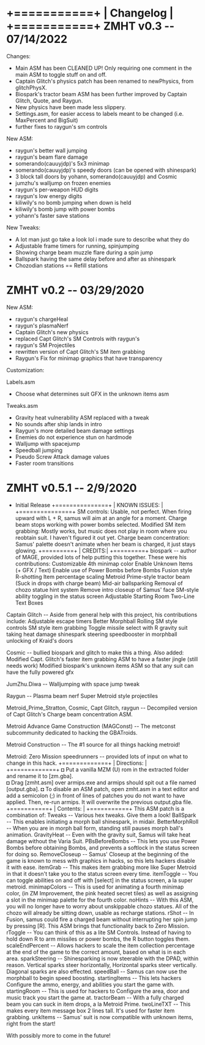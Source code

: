 +===========+
| Changelog |
+===========+
ZMHT v0.3 -- 07/14/2022
=============
Changes:
- Main ASM has been CLEANED UP! Only requiring one comment in the main ASM to toggle stuff on and off.
- Captain Glitch's physics patch has been renamed to newPhysics, from glitchPhysX.
- Biospark's tractor beam ASM has been further improved by Captain Glitch, Quote, and Raygun.
- New physics have been made less slippery.
- Settings.asm, for easier access to labels meant to be changed (i.e. MaxPercent and BigSuit)
- further fixes to raygun's sm controls

New ASM:
- raygun's better wall jumping
- raygun's beam flare damage
- somerando(cauuyjdp)'s 5x3 minimap
- somerando(cauuyjdp)'s speedy doors (can be opened with shinespark)
- 3 block tall doors by yohann, somerando(cauuyjdp) and Cosmic
- jumzhu's walljump on frozen enemies
- raygun's per-weapon HUD digits
- raygun's low energy digits
- kiliwily's no bomb jumping when down is held
- kiliwily's bomb jump with power bombs
- yohann's faster save stations

New Tweaks:
- A lot man just go take a look lol i made sure to describe what they do
- Adjustable frame timers for running, spinjumping
- Showing charge beam muzzle flare during a spin jump
- Ballspark having the same delay before and after as shinespark
- Chozodian stations == Refill stations

ZMHT v0.2 -- 03/29/2020
=============

New ASM:
- raygun's chargeHeal
- raygun's plasmaNerf
- Captain Glitch's new physics
- replaced Capt Glitch's SM Controls with raygun's
- raygun's SM Projectiles
- rewritten version of Capt Glitch's SM item grabbing
- Raygun's Fix for minimap graphics that have transparency

Customization:

Labels.asm
- Choose what determines suit GFX in the unknown items asm

Tweaks.asm
- Gravity heat vulnerability ASM replaced with a tweak
- No sounds after ship lands in intro
- Raygun's more detailed beam damage settings
- Enemies do not experience stun on hardmode
- Walljump with spacejump
- Speedball jumping
- Pseudo Screw Attack damage values
- Faster room transitions

ZMHT v0.5.1 -- 2/9/2020
=============
-	Initial Release
+===============+
| KNOWN ISSUES: |
+===============+
	SM controls: 				Usable, not perfect. When firing upward with L + R, samus will aim at an angle for a moment. Charge beam stops working with power bombs selected.
	Modified SM item grabbing: 	Mostly works, but music does not play in room where you reobtain suit. I haven't figured it out yet.
	Charge beam concentration: 	Samus' palette doesn't animate when her beam is charged, it just stays glowing.
+=========+
| CREDITS:|
+=========+
biospark -- author of MAGE, provided lots of help putting this together. These were his contributions:
		Customizable 4th minimap color
		Enable Unknown Items (+ GFX / Text)
		Enable use of Power Bombs before Bombs
		Fusion style R-shotting
		Item percentage scaling
		Metroid Prime-style tractor beam (Suck in drops with charge beam)
		Mid-air ballsparking
		Removal of chozo statue hint system
		Remove intro closeup of Samus' face
		SM-style ability toggling in the status screen
		Adjustable Starting Room
		Two-Line Text Boxes

Captain Glitch -- Aside from general help with this project, his contributions include:
		Adjustable escape timers
		Better Morphball Rolling
		SM style controls
		SM style item grabbing
		Toggle missile select with R
		gravity suit taking heat damage
		shinespark steering
		speedbooster in morphball
		unlocking of Kraid's doors
		
Cosmic -- bullied biospark and glitch to make this a thing. Also added:
		Modified Capt. Glitch's faster item grabbing ASM to have a faster jingle (still needs work)
		Modified biospark's unknown items ASM so that any suit can have the fully powered gfx
		
JumZhu.Diwa -- Walljumping with space jump tweak

Raygun -- Plasma beam nerf
Super Metroid style projectiles

Metroid_Prime_Stratton, Cosmic, Capt Glitch, raygun -- Decompiled version of Capt Glitch's Charge beam concentration ASM.

Metroid Advance Game Construction (MAGConst) -- The metconst subcommunity dedicated to hacking the GBATroids.

Metroid Construction -- The #1 source for all things hacking metroid!

Metroid: Zero Mission speedrunners -- provided lots of input on what to change in this hack.
+=============+
| Directions: |
+=============+
◘ Put a vanilla MZM (U) rom in the extracted folder and rename it to [zm.gba].  
◘ Drag [zmht.asm] over armips.exe and armips should spit out a file named [output.gba].
◘ To disable an ASM patch, open zmht.asm in a text editor and add a semicolon (;) in front of lines of patches you do not want to have applied. Then, re-run armips. It will overwrite the previous output.gba file.
+===========+
| Contents: |
+===========+
This ASM patch is a combination of:
		Tweaks -- Various hex tweaks. Give them a look!
		BallSpark -- This enables initiating a morph ball shinespark, in midair.
		BetterMorphRoll -- When you are in morph ball form, standing still pauses morph ball's animation.
		GravityHeat -- Even with the gravity suit, Samus will take heat damage without the Varia Suit.
		PBsBeforeBombs -- This lets you use Power Bombs before obtaining Bombs, and prevents a softlock in the status screen for doing so.
		RemoveCloseup -- Samus' Closeup at the beginning of the game is known to mess with graphics in hacks, so this lets hackers disable it with ease.
		itemGrab -- This makes item grabbing more like Super Metroid in that it doesn't take you to the status screen every time.
		itemToggle -- You can toggle abilities on and off with [select] in the status screen, a la super metroid.
		minimapColors -- This is used for animating a fourth minimap color, (in ZM Improvement, the pink heated secret tiles) as well as assigning a slot in the minimap palette for the fourth color.
		noHints -- With this ASM, you will no longer have to worry about unskippable chozo statues. All of the chozo will already be sitting down, usable as recharge stations.
		rShot -- In Fusion, samus could fire a charged beam without interrupting her spin jump by pressing [R]. This ASM brings that functionality back to Zero Mission.
		rToggle -- You can think of this as a lite SM Controls. Instead of having to hold down R to arm missiles or power bombs, the R button toggles them.
		scaleEndPercent -- Allows hackers to scale the item collection percentage at the end of the game to the correct amount, based on what is in each area.
		sparkSteering -- Shinesparking is now steerable with the DPAD, within reason. Vertical sparks steer horizontally, Horizontal sparks steer vertically. Diagonal sparks are also effected.
		speedBall -- Samus can now use the morphball to begin speed boosting.
		startingItems -- This lets hackers Configure the ammo, energy, and abilities you start the game with.
		startingRoom -- This is used for hackers to Configure the area, door and music track you start the game at.
		tractorBeam -- With a fully charged beam you can suck in item drops, a la Metroid Prime.
		twoLineTXT -- This makes every item message box 2 lines tall. It's used for faster item grabbing.
		unkItems -- Samus' suit is now compatible with unknown items, right from the start!

With possibly more to come in the future!